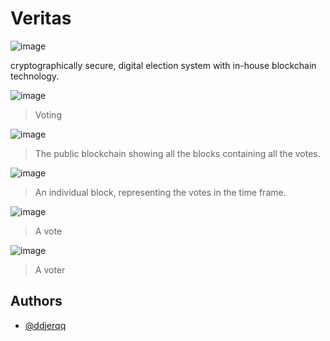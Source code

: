 # Veritas

![image](https://github.com/ddjerqq/veritas/assets/57017344/0ecb4355-0171-423b-8130-0fc434c48523)

cryptographically secure, digital election system with in-house blockchain technology.

![image](https://github.com/ddjerqq/veritas/assets/57017344/3bec149a-c5c5-4d3b-a4a4-ce06ee3e1685)
> Voting

![image](https://github.com/ddjerqq/veritas/assets/57017344/d2e75277-b999-4166-aab3-4cddc9a38f25)
> The public blockchain showing all the blocks containing all the votes.

![image](https://github.com/ddjerqq/veritas/assets/57017344/75842947-0617-4cc8-b0c5-cbedc26e3e0d)
> An individual block, representing the votes in the time frame.

![image](https://github.com/ddjerqq/veritas/assets/57017344/38fddef1-b34e-44e3-a225-48b5ee2fc326)
> A vote

![image](https://github.com/ddjerqq/veritas/assets/57017344/6630cddc-e8b5-4709-a419-7d16ee24273c)
> A voter

## Authors

- [@ddjerqq](https://www.github.com/ddjerqq)

